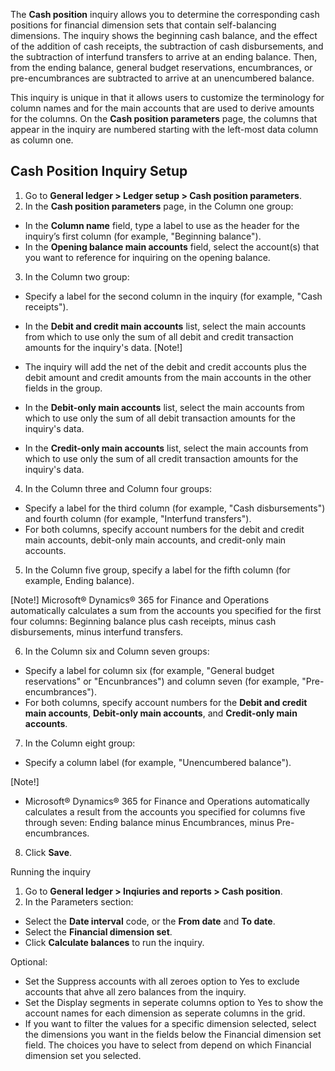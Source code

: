The **Cash position** inquiry allows you to determine the corresponding cash positions for financial dimension sets that contain self-balancing dimensions. The inquiry shows the beginning cash balance, and the effect of the addition of cash receipts, the subtraction of cash disbursements, and the subtraction of interfund transfers to arrive at an ending balance. Then, from the ending balance, general budget reservations, encumbrances, or pre-encumbrances are subtracted to arrive at an unencumbered balance.

This inquiry is unique in that it allows users to customize the terminology for column names and for the main accounts that are used to derive amounts for the columns. On the **Cash position parameters** page, the columns that appear in the inquiry are numbered starting with the left-most data column as column one.

## Cash Position Inquiry Setup

1. Go to **General ledger > Ledger setup > Cash position parameters**.
2. In the **Cash position parameters** page, in the Column one group: 
- In the **Column name** field, type a label to use as the header for the inquiry’s first column (for example, "Beginning balance").
- In the **Opening balance main accounts** field, select the account(s) that you want to reference for inquiring on the opening balance.
3. In the Column two group: 
- Specify a label for the second column in the inquiry (for example, "Cash receipts").
- In the **Debit and credit main accounts** list, select the main accounts from which to use only the sum of all debit and credit transaction amounts for the inquiry's data. 
[Note!]
- The inquiry will add the net of the debit and credit accounts plus the debit amount and credit amounts from the main accounts in the other fields in the group.

- In the **Debit-only main accounts** list, select the main accounts from which to use only the sum of all debit transaction amounts for the inquiry's data.
- In the **Credit-only main accounts** list, select the main accounts from which to use only the sum of all credit transaction amounts for the inquiry's data.
4. In the Column three and Column four groups: 
- Specify a label for the third column (for example, "Cash disbursements") and fourth column (for example, "Interfund transfers").
- For both columns, specify account numbers for the debit and credit main accounts, debit-only main accounts, and credit-only main accounts.
5. In the Column five group, specify a label for the fifth column (for example, Ending balance). 

[Note!]
Microsoft® Dynamics® 365 for Finance and Operations automatically calculates a sum from the accounts you specified for the first four columns: Beginning balance plus cash receipts, minus cash disbursements, minus interfund transfers.

6. In the Column six and Column seven groups: 
- Specify a label for column six (for example, "General budget reservations" or "Encunbrances") and column seven (for example, "Pre-encumbrances").
- For both columns, specify account numbers for the **Debit and credit main accounts**, **Debit-only main accounts**, and **Credit-only main accounts**.
7. In the Column eight group: 
- Specify a column label (for example, "Unencumbered balance"). 

[Note!]
- Microsoft® Dynamics® 365 for Finance and Operations automatically calculates a result from the accounts you specified for columns five through seven: Ending balance minus Encumbrances, minus Pre-encumbrances.

8. Click **Save**.

Running the inquiry

1. Go to **General ledger > Inqiuries and reports > Cash position**.
2. In the Parameters section: 
- Select the **Date interval** code, or the **From date** and **To date**.
- Select the **Financial dimension set**.
- Click **Calculate balances** to run the inquiry.

Optional: 
- Set the Suppress accounts with all zeroes option to Yes to exclude accounts that ahve all zero balances from the inquiry.
- Set the Display segments in seperate columns option to Yes to show the account names for each dimension as seperate columns in the grid.
- If you want to filter the values for a specific dimension selected, select the dimensions you want in the fields below the Financial dimension set field. The choices you have to select from depend on which Financial dimension set you selected.

